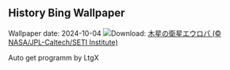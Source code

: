 ## History Bing Wallpaper
Wallpaper date: 2024-10-04
![](https://www.bing.com/th?id=OHR.EuropaMoon_JA-JP4639297209_UHD.jpg&w=1000)Download: [木星の衛星エウロパ (© NASA/JPL-Caltech/SETI Institute)](https://www.bing.com/th?id=OHR.EuropaMoon_JA-JP4639297209_UHD.jpg)

Auto get programm by LtgX

